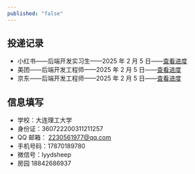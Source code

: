 ```yaml
---
published: "false"
---
```

## 投递记录
- 小红书——后端开发实习生——2025 年 2 月 5 日——[查看进度](https://job.xiaohongshu.com/campus/record)
- 美团——后端开发工程师——2025 年 2 月 5 日——[查看进度](https://zhaopin.meituan.com/web/personalCenter/deliveryRecord)
- 京东——后端开发工程师——2025 年 2 月 5 日——[查看进度](https://campus.jd.com/#/myDeliver?type=present)

## 信息填写
- 学校：大连理工大学
- 身份证：360722200311211257
- QQ 邮箱： 2230561977@qq.com
- 手机号码：17870189780
- 微信号：lyydsheep
- 房园 18842686937